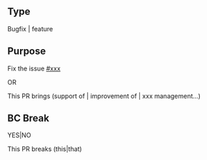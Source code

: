 ## Type
Bugfix | feature

## Purpose
<!-- If bugfix -->
Fix the issue [#xxx](https://github.com/Victoire/victoire/issues/xxx)

OR
<!-- If feature -->
This PR brings (support of | improvement of | xxx management...)

## BC Break
YES|NO

<!-- If YES -->
This PR breaks (this|that)

